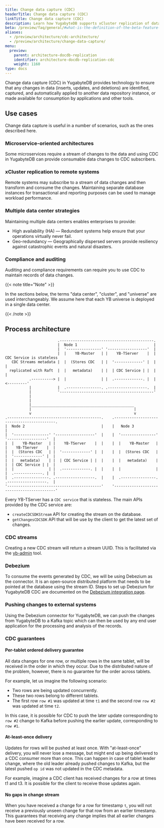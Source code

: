 ```yaml
---
title: Change data capture (CDC)
headerTitle: Change data capture (CDC)
linkTitle: Change data capture (CDC)
description: Learn how YugabyteDB supports xCluster replication of data changes (inserts, updates, and deletes) to external databases or applications.
beta: /preview/faq/general/#what-is-the-definition-of-the-beta-feature-tag
aliases:
  - /preview/architecture/cdc-architecture/
  - /preview/architecture/change-data-capture/
menu:
  preview:
    parent: architecture-docdb-replication
    identifier: architecture-docdb-replication-cdc
    weight: 1160
type: docs
---
```


Change data capture (CDC) in YugabyteDB provides technology to ensure that any changes in data (inserts, updates, and deletions) are identified, captured, and automatically applied to another data repository instance, or made available for consumption by applications and other tools.

## Use cases

Change data capture is useful in a number of scenarios, such as the ones described here.

### Microservice-oriented architectures

Some microservices require a stream of changes to the data and using CDC in YugabyteDB can provide consumable data changes to CDC subscribers.

### xCluster replication to remote systems

Remote systems may subscribe to a stream of data changes and then transform and consume the changes. Maintaining separate database instances for transactional and reporting purposes can be used to manage workload performance.

### Multiple data center strategies

Maintaining multiple data centers enables enterprises to provide:

* High availability (HA) — Redundant systems help ensure that your operations virtually never fail.
* Geo-redundancy — Geographically dispersed servers provide resiliency against catastrophic events and natural disasters.

### Compliance and auditing

Auditing and compliance requirements can require you to use CDC to maintain records of data changes.

{{< note title="Note" >}}

In the sections below, the terms "data center", "cluster", and "universe" are used interchangeably. We assume here that each YB universe is deployed in a single data center.

{{< /note >}}

## Process architecture

```goat
                        .-------------------------------------------.
                        |  Node 1                                   |
                        |  '----------------' '------------------'  |
                        |  |    YB-Master   | |    YB-TServer    |  |  CDC Service is stateless
   CDC Streams metadata |  |  (Stores CDC   | |  '-------------' |  |           |
  replicated with Raft  |  |   metadata)    | |  | CDC Service | |  |           |
           .----------> |  |                | |  .-------------. |  | <---------'
           |            |  .----------------. .------------------.  |
           |            '-------------------------------------------'
           |
           |
           |_______________________________________________
           |                                               |
           v                                               v
.-------------------------------------------.    .-------------------------------------------.
|  Node 2                                   |    |   Node 3                                  |
|  '----------------' '------------------'  |    |  '----------------' '------------------'  |
|  |    YB-Master   | |    YB-TServer    |  |    |  |    YB-Master   | |    YB-TServer    |  |
|  |  (Stores CDC   | |  '-------------' |  |    |  |  (Stores CDC   | |  '-------------' |  |
|  |   metadata)    | |  | CDC Service | |  |    |  |   metadata)    | |  | CDC Service | |  |
|  |                | |  .-------------. |  |    |  |                | |  .-------------. |  |
|  .----------------. .------------------.  |    |  .----------------. .------------------.  |
'-------------------------------------------'    '-------------------------------------------'
```

Every YB-TServer has a `CDC service` that is stateless. The main APIs provided by the CDC service are:

* `createCDCSDKStream` API for creating the stream on the database.
* `getChangesCDCSDK` API that will be use by the client to get the latest set of changes.

### CDC streams

Creating a new CDC stream will return a stream UUID. This is facilitated via the [yb-admin](../../../admin/yb-admin/#change-data-capture-cdc-commands) tool.

### Debezium

To consume the events generated by CDC, we will be using Debezium as the connector. It is an open-source distributed platform that needs to be pointed at the database using the stream ID. Steps to set up Debezium for YugabyteDB CDC are documented on the [Debezium integration page](../../../integrations/cdc/debezium/).

### Pushing changes to external systems

Using the Debezium connector for YugabyteDB, we can push the changes from YugabyteDB to a Kafka topic which can then be used by any end user application for the processing and analysis of the records.

### CDC guarantees

#### Per-tablet ordered delivery guarantee

All data changes for one row, or multiple rows in the same tablet, will be received in the order in which they occur. Due to the distributed nature of the problem, however, there is no guarantee for the order across tablets.

For example, let us imagine the following scenario:

* Two rows are being updated concurrently.
* These two rows belong to different tablets.
* The first row `row #1` was updated at time `t1` and the second row `row #2` was updated at time `t2`.

In this case, it is possible for CDC to push the later update corresponding to `row #2` change to Kafka before pushing the earlier update, corresponding to `row #1`.

#### At-least-once delivery

Updates for rows will be pushed at least once. With "at-least-once" delivery, you will never lose a message, but might end up being delivered to a CDC consumer more than once. This can happen in case of tablet leader change, where the old leader already pushed changes to Kafka, but the latest pushed `op id` was not updated in the CDC metadata.

For example, imagine a CDC client has received changes for a row at times t1 and t3. It is possible for the client to receive those updates again.

#### No gaps in change stream

When you have received a change for a row for timestamp `t`, you will not receive a previously unseen change for that row from an earlier timestamp. This guarantees that receiving any change implies that all earlier changes have been received for a row.
